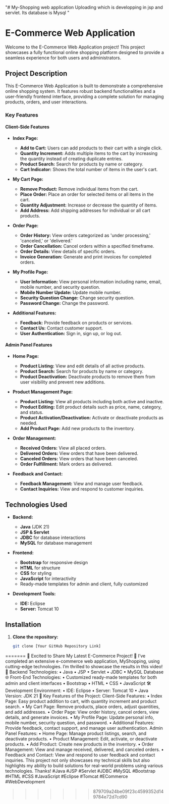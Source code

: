 "# My-Shopping web application Uploading which is developping in jsp and servlet. Its database is Mysql " 

# E-Commerce Web Application

Welcome to the E-Commerce Web Application project! This project showcases a fully functional online shopping platform designed to provide a seamless experience for both users and administrators.

## Project Description

This E-Commerce Web Application is built to demonstrate a comprehensive online shopping system. It features robust backend functionalities and a user-friendly frontend interface, providing a complete solution for managing products, orders, and user interactions.

### Key Features

#### Client-Side Features

- **Index Page:**
  - **Add to Cart:** Users can add products to their cart with a single click.
  - **Quantity Increment:** Adds multiple items to the cart by increasing the quantity instead of creating duplicate entries.
  - **Product Search:** Search for products by name or category.
  - **Cart Indicator:** Shows the total number of items in the user's cart.

- **My Cart Page:**
  - **Remove Product:** Remove individual items from the cart.
  - **Place Order:** Place an order for selected items or all items in the cart.
  - **Quantity Adjustment:** Increase or decrease the quantity of items.
  - **Add Address:** Add shipping addresses for individual or all cart products.

- **Order Page:**
  - **Order History:** View orders categorized as 'under processing,' 'canceled,' or 'delivered.'
  - **Order Cancellation:** Cancel orders within a specified timeframe.
  - **Order Details:** View details of specific orders.
  - **Invoice Generation:** Generate and print invoices for completed orders.

- **My Profile Page:**
  - **User Information:** View personal information including name, email, mobile number, and security question.
  - **Mobile Number Update:** Update mobile number.
  - **Security Question Change:** Change security question.
  - **Password Change:** Change the password.

- **Additional Features:**
  - **Feedback:** Provide feedback on products or services.
  - **Contact Us:** Contact customer support.
  - **User Authentication:** Sign in, sign up, or log out.

#### Admin Panel Features

- **Home Page:**
  - **Product Listing:** View and edit details of all active products.
  - **Product Search:** Search for products by name or category.
  - **Product Deactivation:** Deactivate products to remove them from user visibility and prevent new additions.

- **Product Management Page:**
  - **Product Listing:** View all products including both active and inactive.
  - **Product Editing:** Edit product details such as price, name, category, and status.
  - **Product Activation/Deactivation:** Activate or deactivate products as needed.
  - **Add Product Page:** Add new products to the inventory.

- **Order Management:**
  - **Received Orders:** View all placed orders.
  - **Delivered Orders:** View orders that have been delivered.
  - **Canceled Orders:** View orders that have been canceled.
  - **Order Fulfillment:** Mark orders as delivered.

- **Feedback and Contact:**
  - **Feedback Management:** View and manage user feedback.
  - **Contact Inquiries:** View and respond to customer inquiries.

## Technologies Used

- **Backend:**
  - **Java** (JDK 21)
  - **JSP & Servlet**
  - **JDBC** for database interactions
  - **MySQL** for database management

- **Frontend:**
  - **Bootstrap** for responsive design
  - **HTML** for structure
  - **CSS** for styling
  - **JavaScript** for interactivity
  - Ready-made templates for admin and client, fully customized

- **Development Tools:**
  - **IDE:** Eclipse
  - **Server:** Tomcat 10

## Installation

1. **Clone the repository:**
   ```bash
   git clone [Your GitHub Repository Link]
=======
🚀 Excited to Share My Latest E-Commerce Project! 🚀
I’ve completed an extensive e-commerce web application, MyShopping, using cutting-edge technologies. I’m thrilled to showcase the results in this video!
🔧 Backend Technologies:
•	Java
•	JSP
•	Servlet
•	JDBC
•	MySQL Database
🌐 Front-End Technologies:
•	Customized ready-made templates for both admin and client interfaces
•	Bootstrap
•	HTML
•	CSS
•	JavaScript
🛠️ Development Environment:
•	IDE: Eclipse
•	Server: Tomcat 10
•	Java Version: JDK 21
📂 Key Features of the Project:
Client-Side Features:
•	Index Page: Easy product addition to cart, with quantity increment and product search.
•	My Cart Page: Remove products, place orders, adjust quantities, and add addresses.
•	Order Page: View order history, cancel orders, view details, and generate invoices.
•	My Profile Page: Update personal info, mobile number, security question, and password.
•	Additional Features: Provide feedback, contact support, and manage user authentication.
Admin Panel Features:
•	Home Page: Manage product listings, search, and deactivate products.
•	Product Management: Edit, activate, or deactivate products.
•	Add Product: Create new products in the inventory.
•	Order Management: View and manage received, delivered, and canceled orders.
•	Feedback and Contact: View and respond to user feedback and contact inquiries.
This project not only showcases my technical skills but also highlights my ability to build solutions for real-world problems using various technologies. Thanks!
#Java #JSP #Servlet #JDBC #MySQL #Bootstrap #HTML #CSS #JavaScript #Eclipse #Tomcat #ECommerce #WebDevelopment
>>>>>>> 879709a24be09f23c4599352d149784e72d7cd90
